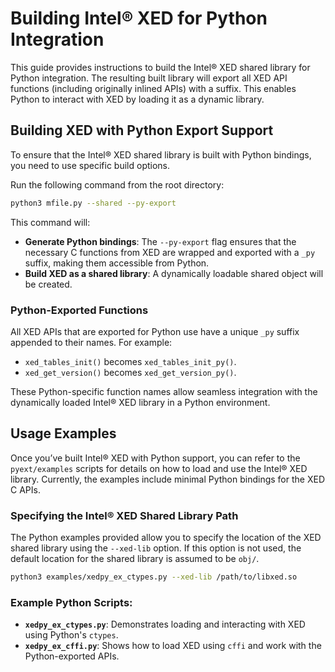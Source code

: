 # Building Intel&reg; XED for Python Integration

This guide provides instructions to build the Intel&reg; XED shared library for Python integration. The resulting built library will export all XED API functions (including originally inlined APIs) with a suffix. This enables Python to interact with XED by loading it as a dynamic library.

## Building XED with Python Export Support

To ensure that the Intel&reg; XED shared library is built with Python bindings, you need to use specific build options.

Run the following command from the root directory:

```bash
python3 mfile.py --shared --py-export
```

This command will:
- **Generate Python bindings**: The `--py-export` flag ensures that the necessary C functions from XED are wrapped and exported with a `_py` suffix, making them accessible from Python.
- **Build XED as a shared library**: A dynamically loadable shared object will be created.

### Python-Exported Functions

All XED APIs that are exported for Python use have a unique `_py` suffix appended to their names. For example:
- `xed_tables_init()` becomes `xed_tables_init_py()`.
- `xed_get_version()` becomes `xed_get_version_py()`.

These Python-specific function names allow seamless integration with the dynamically loaded Intel&reg; XED library in a Python environment.

## Usage Examples

Once you’ve built Intel&reg; XED with Python support, you can refer to the `pyext/examples` scripts for details on how to load and use the Intel&reg; XED library.
Currently, the examples include minimal Python bindings for the XED C APIs.

### Specifying the Intel&reg; XED Shared Library Path

The Python examples provided allow you to specify the location of the XED shared library using the `--xed-lib` option. If this option is not used, the default location for the shared library is assumed to be `obj/`.

```bash
python3 examples/xedpy_ex_ctypes.py --xed-lib /path/to/libxed.so
```

### Example Python Scripts:
- **`xedpy_ex_ctypes.py`**: Demonstrates loading and interacting with XED using Python's `ctypes`.
- **`xedpy_ex_cffi.py`**: Shows how to load XED using `cffi` and work with the Python-exported APIs.

